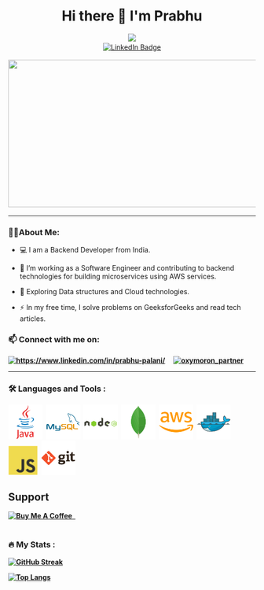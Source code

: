 <h1 align="center">Hi there 👋 I'm Prabhu</h1>

<!--
**prabhupalani18/prabhupalani18** is a ✨ _special_ ✨ repository because its `README.md` (this file) appears on your GitHub profile.

Here are some ideas to get you started:

- 🔭 I’m currently working on ...
- 🌱 I’m currently learning ...
- 👯 I’m looking to collaborate on ...
- 🤔 I’m looking for help with ...
- 💬 Ask me about ...
- 📫 How to reach me: ...
- 😄 Pronouns: ...
- ⚡ Fun fact: ...
-->
<div id="header" align="center">
  <img src="https://media.giphy.com/media/M9gbBd9nbDrOTu1Mqx/giphy.gif" width="100"/>
</div>

<div id="badges" align="center">
  <a href="https://www.linkedin.com/in/prabhu-palani/">
    <img src="https://img.shields.io/badge/LinkedIn-blue?style=for-the-badge&logo=linkedin&logoColor=white" alt="LinkedIn Badge"/>
  </a><br>
  <img src="https://komarev.com/ghpvc/?username=prabhupalani18&style=flat-square&color=blue" alt="">
</div>
<div align="center">
  <img src="https://media.giphy.com/media/dWesBcTLavkZuG35MI/giphy.gif" width="600" height="300"/>
</div>
<hr>

### :man_technologist:<b>About Me:</b><br>
- 💻 I am a Backend Developer from India.

- :telescope: I’m working as a Software Engineer and contributing to backend technologies for building microservices using AWS services.

- :seedling: Exploring Data structures and Cloud technologies.

- :zap: In my free time, I solve problems on GeeksforGeeks and read tech articles.

### :mailbox: <b>Connect with me on:<b><br>
<p align="left">
<a href="https://www.linkedin.com/in/prabhu-palani/" target="blank"><img align="center" src="https://github.com/yushi1007/yushi1007/blob/main/images/linkedin.svg" alt="https://www.linkedin.com/in/prabhu-palani/" height="80" width="50" /></a>&nbsp;&nbsp;&nbsp;&nbsp;
<a href="https://instagram.com/oxymoron_partner" target="blank"><img align="center" src="https://raw.githubusercontent.com/rahuldkjain/github-profile-readme-generator/master/src/images/icons/Social/instagram.svg" alt="oxymoron_partner" height="80" width="50" /></a>
</p>
<hr>



### :hammer_and_wrench: <b>Languages and Tools :</b>

<div>
  <img src="https://github.com/devicons/devicon/blob/master/icons/java/java-original-wordmark.svg" title="Java" alt="Java" width="70" height="70"/>&nbsp;
  <img src="https://github.com/devicons/devicon/blob/master/icons/mysql/mysql-original-wordmark.svg" title="MySQL"  alt="MySQL" width="70" height="70"/>&nbsp;
  <img src="https://github.com/devicons/devicon/blob/master/icons/nodejs/nodejs-original-wordmark.svg" title="NodeJS" alt="NodeJS" width="70" height="70"/>&nbsp;
  <img src="https://github.com/devicons/devicon/blob/master/icons/mongodb/mongodb-original.svg" title="MongoDb" alt="MongoDb" width="70" height="70"/>&nbsp;
  <img src="https://github.com/devicons/devicon/blob/master/icons/amazonwebservices/amazonwebservices-plain-wordmark.svg" title="AWS" alt="AWS" width="70" height="70"/>&nbsp;
  <img src="https://github.com/devicons/devicon/blob/master/icons/docker/docker-original.svg" title="Docker" alt="Docker" width="70" height="70"/>&nbsp;
  <img src="https://github.com/devicons/devicon/blob/master/icons/javascript/javascript-original.svg" title="JavaScript" alt="JavaScript" width="60" height="60"/>&nbsp;
  <img src="https://github.com/devicons/devicon/blob/master/icons/git/git-original-wordmark.svg" title="Git" **alt="Git" width="70" height="70"/>
<!--   <img src="https://github.com/devicons/devicon/blob/master/icons/css3/css3-plain-wordmark.svg"  title="CSS3" alt="CSS" width="60" height="60"/>&nbsp;
  <img src="https://github.com/devicons/devicon/blob/master/icons/html5/html5-original.svg" title="HTML5" alt="HTML" width="60" height="60"/>&nbsp; -->
  </div>

<h2>Support</h2>
<a href="https://www.buymeacoffee.com/prabhupalani" target="_blank"><img src="https://cdn.buymeacoffee.com/buttons/default-orange.png" alt="Buy Me A Coffee" height="41" width="174">&nbsp;&nbsp;</a> <br><br>

### :fire: <b>My Stats</b> :<br>
[![GitHub Streak](http://github-readme-streak-stats.herokuapp.com?user=prabhupalani18&theme=dark&hide_border=true&border_radius=7&border=4371DD)](https://git.io/streak-stats)

[![Top Langs](https://github-readme-stats.vercel.app/api/top-langs/?username=prabhupalani18&layout=compact&theme=vision-friendly-dark)](https://github.com/anuraghazra/github-readme-stats)
